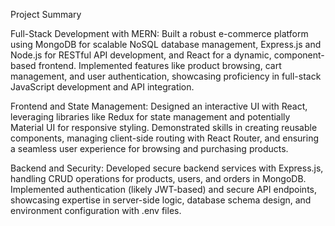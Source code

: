 Project Summary

Full-Stack Development with MERN: Built a robust e-commerce platform using MongoDB for scalable NoSQL database management, Express.js and Node.js for RESTful API development, and React for a dynamic, component-based frontend. Implemented features like product browsing, cart management, and user authentication, showcasing proficiency in full-stack JavaScript development and API integration.

Frontend and State Management: Designed an interactive UI with React, leveraging libraries like Redux for state management and potentially Material UI for responsive styling. Demonstrated skills in creating reusable components, managing client-side routing with React Router, and ensuring a seamless user experience for browsing and purchasing products.

Backend and Security: Developed secure backend services with Express.js, handling CRUD operations for products, users, and orders in MongoDB. Implemented authentication (likely JWT-based) and secure API endpoints, showcasing expertise in server-side logic, database schema design, and environment configuration with .env files.


